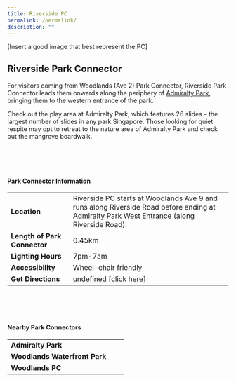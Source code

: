 ```yaml
---
title: Riverside PC
permalink: /permalink/
description: ""
---
```

[Insert a good image that best represent the PC]

## Riverside Park Connector

For visitors&nbsp;coming from Woodlands (Ave 2) Park Connector, Riverside Park Connector leads them onwards along the periphery of [Admiralty Park](https://www.nparks.gov.sg/gardens-parks-and-nature/parks-and-nature-reserves/admiralty-park), bringing them to the western entrance of the park.

Check out&nbsp;the play area at Admiralty Park, which features 26 slides – the largest number of slides in any park Singapore. Those looking for quiet respite may opt to retreat to the nature area of Admiralty Park and check out the mangrove boardwalk.

<br>
<br>
<br>

#### Park Connector Information
|  |  |  |
| -------- | -------- | -------- |
| **Location** | Riverside&nbsp;PC starts at Woodlands Ave 9 and runs along Riverside Road before ending at Admiralty Park West Entrance (along Riverside Road). |  |
| **Length of Park Connector** | 0.45km |  |
| **Lighting Hours** | 7pm-7am ||
| **Accessibility** | Wheel-chair friendly | |
| **Get Directions** | [undefined](https://www.onemap.gov.sg/main/v2/?lat=1.4414773113256651&amp;lng=103.78500546886559) [click here] | |

<br>
<br>
<br>	

#### Nearby Park Connectors
|   |  |  |
| -------- | -------- | -------- |
| **Admiralty Park** | | |
| **Woodlands Waterfront Park** | | |
| **Woodlands PC** | | |